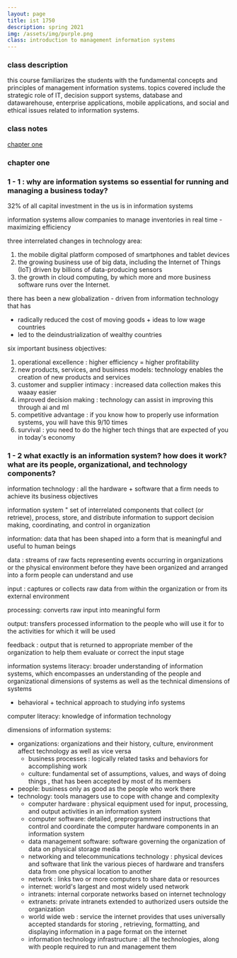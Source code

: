 ```yaml
---
layout: page
title: ist 1750
description: spring 2021
img: /assets/img/purple.png
class: introduction to management information systems
---
```

### class description
this course familiarizes the students with the fundamental concepts and principles of management information systems. topics covered include the strategic role of IT, decision support systems, database and datawarehouse, enterprise applications, mobile applications, and social and ethical issues related to information systems.

### class notes
[chapter one](#1)

<div id = "1"><h3><strong> chapter one </strong> </h3></div>

### 1 - 1 : why are information systems so essential for running and managing a business today?

32% of all capital investment in the us is in information systems

information systems allow companies to manage inventories in real time - maximizing efficiency

three interrelated changes in technology area:

1. the mobile digital platform composed of smartphones and tablet devices
2. the growing business use of big data, including the Internet of Things (IoT) driven by billions of data-producing sensors
3. the growth in cloud computing, by which more and more business software runs over the Internet.

there has been a new globalization - driven from information technology that has

- radically reduced the cost of moving goods + ideas to low wage countries
- led to the deindustrialization of wealthy countries

six important business objectives:

1. operational excellence : higher efficiency = higher profitability
2. new products, services, and business models: technology enables the creation of new products and services
3. customer and supplier intimacy : increased data collection makes this waaay easier
4. improved decision making : technology can assist in improving this through ai and ml
5. competitive advantage : if you know how to properly use information systems, you will have this 9/10 times
6. survival : you need to do the higher tech things that are expected of you in today's economy

### 1 - 2 what exactly is an information system? how does it work? what are its people, organizational, and technology components?

information technology : all the hardware + software that a firm needs to achieve its business objectives

information system " set of interrelated components that collect (or retrieve), process, store, and distribute information to support decision making, coordinating, and control in organization

information: data that has been shaped into a form that is meaningful and useful to human beings

data : streams of raw facts representing events occurring in organizations or the physical environment before they have been organized and arranged into a form people can understand and use

input : captures or collects raw data from within the organization or from its external environment

processing: converts raw input into meaningful form

output: transfers processed information to the people who will use it for to the activities for which it will be used

feedback : output that is returned to appropriate member of the organization to help them evaluate or correct the input stage

information systems literacy: broader understanding of information systems, which encompasses an understanding of the people and organizational dimensions of systems as well as the technical dimensions of systems

- behavioral + technical approach to studying info systems

computer literacy: knowledge of information technology

dimensions of information systems:

- organizations: organizations and their history, culture, environment affect technology as well as vice versa
    - business processes : logically related tasks and behaviors for accomplishing work
    - culture: fundamental set of assumptions, values, and ways of doing things , that has been accepted by most of its members
- people: business only as good as the people who work there
- technology: tools managers use to cope with change and complexity
    - computer hardware : physical equipment used for input, processing, and output activities in an information system
    - computer software: detailed, preprogrammed instructions that control and coordinate the computer hardware components in an information system
    - data management software: software governing the organization of data on physical storage media
    - networking and telecommunications technology : physical devices and software that link the various pieces of hardware and transfers data from one physical location to another
    - network : links two or more computers to share data or resources
    - internet: world's largest and most widely used network
    - intranets: internal corporate networks based on internet technology
    - extranets: private intranets extended to authorized users outside the organization
    - world wide web : service the internet provides that uses universally accepted standards for storing , retrieving, formatting, and displaying information in a page format on the internet
    - information technology infrastructure : all the technologies, along with people required to run and management them
